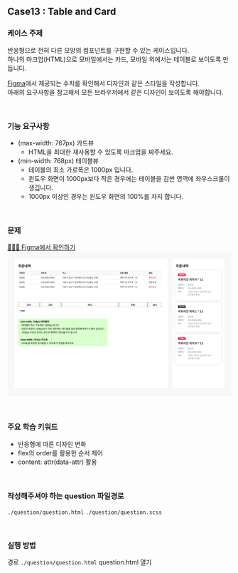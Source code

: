 ## Case13 : Table and Card

### 케이스 주제
반응형으로 전혀 다른 모양의 컴포넌트를 구현할 수 있는 케이스입니다.<br>
하나의 마크업(HTML)으로 모바일에서는 카드, 모바일 외에서는 테이블로 보이도록 만듭니다.<br>

[Figma](https://www.figma.com/file/9FXkniEMPgZKtJY4GwP60z/SecretCode?node-id=143%3A95)에서 제공되는 수치를 확인해서 디자인과 같은 스타일을 작성합니다.<br>
아래의 요구사항을 참고해서 모든 브라우저에서 같은 디자인이 보이도록 해야합니다.

<br>

### 기능 요구사항
- (max-width: 767px) 카드뷰
    - HTML을 최대한 재사용할 수 있도록 마크업을 짜주세요.
- (min-width: 768px) 테이블뷰
    - 테이블의 최소 가로폭은 1000px 입니다.
    - 윈도우 화면이 1000px보다 작은 경우에는 테이블을 감싼 영역에 좌우스크롤이 생깁니다.
    - 1000px 이상인 경우는 윈도우 화면의 100%를 차지 합니다.

<br>

### 문제
[👩🏻‍🎨 Figma에서 확인하기](https://www.figma.com/file/9FXkniEMPgZKtJY4GwP60z/SecretCode?node-id=143%3A95)<br>
 ![example](./example.png)

<br>

### 주요 학습 키워드
- 반응형에 따른 디자인 변화
- flex의 order를 활용한 순서 제어
- content: attr(data-attr) 활용

<br>

### 작성해주셔야 하는 question 파일경로
`./question/question.html`
`./question/question.scss`

<br>

### 실행 방법
경로 `./question/question.html` question.html 열기
